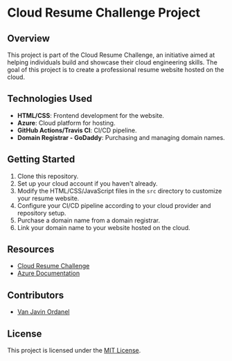 # Cloud Resume Challenge Project

## Overview
This project is part of the Cloud Resume Challenge, an initiative aimed at helping individuals build and showcase their cloud engineering skills. The goal of this project is to create a professional resume website hosted on the cloud.

## Technologies Used
- **HTML/CSS**: Frontend development for the website.
- **Azure**: Cloud platform for hosting.
- **GitHub Actions/Travis CI**: CI/CD pipeline.
- **Domain Registrar - GoDaddy**: Purchasing and managing domain names.

## Getting Started
1. Clone this repository.
2. Set up your cloud account if you haven't already.
3. Modify the HTML/CSS/JavaScript files in the `src` directory to customize your resume website.
4. Configure your CI/CD pipeline according to your cloud provider and repository setup.
5. Purchase a domain name from a domain registrar.
6. Link your domain name to your website hosted on the cloud.

## Resources
- [Cloud Resume Challenge](https://cloudresumechallenge.dev/)
- [Azure Documentation](https://docs.microsoft.com/en-us/azure/)

## Contributors
- [Van Javin Ordanel](https://github.com/Aski19)

## License
This project is licensed under the [MIT License](LICENSE).
